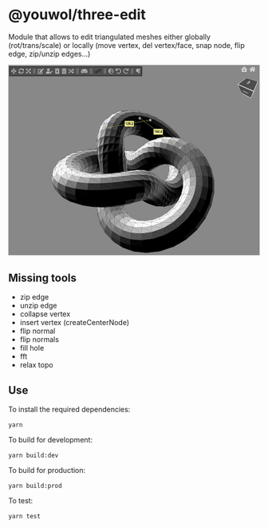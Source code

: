 # @youwol/three-edit

Module that allows to edit triangulated meshes either globally (rot/trans/scale) or locally (move vertex, del vertex/face, snap node, flip edge, zip/unzip edges...)

![alt text](./media/example.png?raw=true 'Example of a control bar for editing a mesh')

## Missing tools

-   zip edge
-   unzip edge
-   collapse vertex
-   insert vertex (createCenterNode)
-   flip normal
-   flip normals
-   fill hole
-   fft
-   relax topo

## Use

To install the required dependencies:

```shell
yarn
```

To build for development:

```shell
yarn build:dev
```

To build for production:

```shell
yarn build:prod
```

To test:

```shell
yarn test
```
